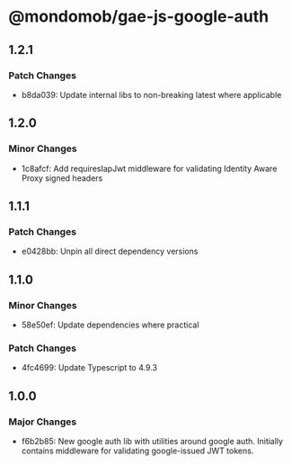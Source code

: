 # @mondomob/gae-js-google-auth

## 1.2.1

### Patch Changes

- b8da039: Update internal libs to non-breaking latest where applicable

## 1.2.0

### Minor Changes

- 1c8afcf: Add requiresIapJwt middleware for validating Identity Aware Proxy signed headers

## 1.1.1

### Patch Changes

- e0428bb: Unpin all direct dependency versions

## 1.1.0

### Minor Changes

- 58e50ef: Update dependencies where practical

### Patch Changes

- 4fc4699: Update Typescript to 4.9.3

## 1.0.0

### Major Changes

- f6b2b85: New google auth lib with utilities around google auth. Initially contains middleware for validating google-issued JWT tokens.
